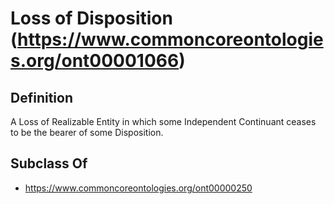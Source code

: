 # Loss of Disposition (https://www.commoncoreontologies.org/ont00001066)

## Definition
A Loss of Realizable Entity in which some Independent Continuant ceases to be the bearer of some Disposition.

## Subclass Of
- https://www.commoncoreontologies.org/ont00000250

